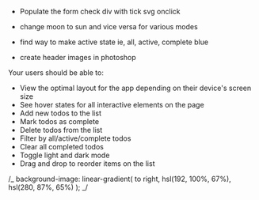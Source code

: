 - Populate the form check div with tick svg onclick
- change moon to sun and vice versa for various modes
- find way to make active state ie, all, active, complete blue

- create header images in photoshop

Your users should be able to:

- View the optimal layout for the app depending on their device's screen size
- See hover states for all interactive elements on the page
- Add new todos to the list
- Mark todos as complete
- Delete todos from the list
- Filter by all/active/complete todos
- Clear all completed todos
- Toggle light and dark mode
- Drag and drop to reorder items on the list

/_ background-image: linear-gradient(
to right,
hsl(192, 100%, 67%),
hsl(280, 87%, 65%)
); _/
